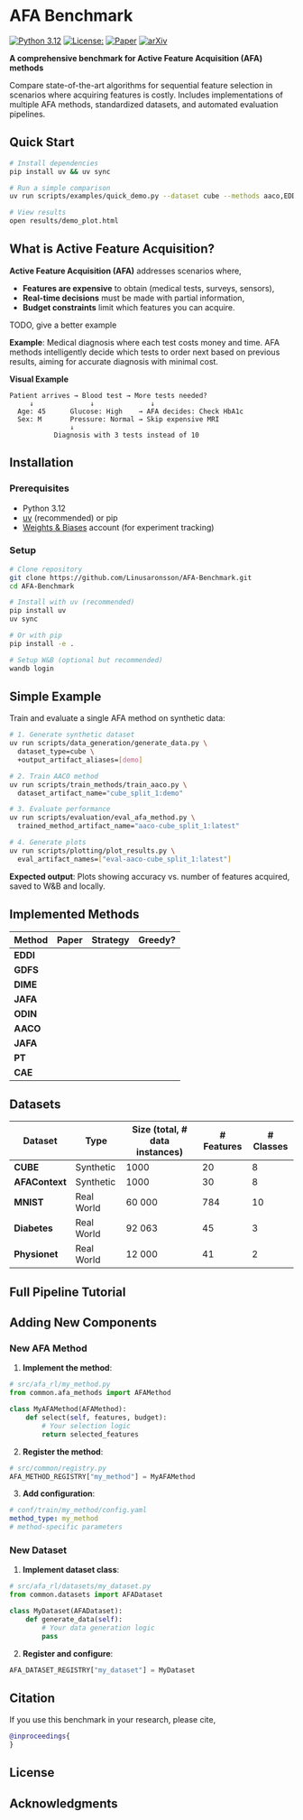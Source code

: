 # AFA Benchmark

[![Python 3.12](https://img.shields.io/badge/python-3.12-blue.svg)](https://www.python.org/downloads/)
[![License: ](https://img.shields.io/badge/License-XYZ-yellow.svg)]()
[![Paper](https://img.shields.io/badge/KDD%202025-Paper-red.svg)]()
[![arXiv](https://img.shields.io/badge/arXiv-xxxx.xxxxx-b31b1b.svg)]()

**A comprehensive benchmark for Active Feature Acquisition (AFA) methods**

Compare state-of-the-art algorithms for sequential feature selection in scenarios where acquiring features is costly. Includes implementations of multiple AFA methods, standardized datasets, and automated evaluation pipelines.

## Quick Start

```bash
# Install dependencies
pip install uv && uv sync

# Run a simple comparison
uv run scripts/examples/quick_demo.py --dataset cube --methods aaco,EDDI

# View results
open results/demo_plot.html
```

## What is Active Feature Acquisition?
**Active Feature Acquisition (AFA)** addresses scenarios where,

- **Features are expensive** to obtain (medical tests, surveys, sensors),
- **Real-time decisions** must be made with partial information,
- **Budget constraints** limit which features you can acquire.

TODO, give a better example

**Example**: Medical diagnosis where each test costs money and time. AFA methods intelligently decide which tests to order next based on previous results, aiming for accurate diagnosis with minimal cost.

**Visual Example**
```
Patient arrives → Blood test → More tests needed?
     ↓              ↓              ↓
  Age: 45      Glucose: High    → AFA decides: Check HbA1c
  Sex: M       Pressure: Normal → Skip expensive MRI
               ↓
           Diagnosis with 3 tests instead of 10
```

## Installation

### Prerequisites
- Python 3.12
- [uv](https://docs.astral.sh/uv/) (recommended) or pip
- [Weights & Biases](https://wandb.ai) account (for experiment tracking)

### Setup

```bash
# Clone repository
git clone https://github.com/Linusaronsson/AFA-Benchmark.git
cd AFA-Benchmark

# Install with uv (recommended)
pip install uv
uv sync

# Or with pip
pip install -e .

# Setup W&B (optional but recommended)
wandb login
```

## Simple Example

Train and evaluate a single AFA method on synthetic data:

```bash
# 1. Generate synthetic dataset
uv run scripts/data_generation/generate_data.py \
  dataset_type=cube \
  +output_artifact_aliases=[demo]

# 2. Train AACO method
uv run scripts/train_methods/train_aaco.py \
  dataset_artifact_name="cube_split_1:demo"

# 3. Evaluate performance
uv run scripts/evaluation/eval_afa_method.py \
  trained_method_artifact_name="aaco-cube_split_1:latest"

# 4. Generate plots
uv run scripts/plotting/plot_results.py \
  eval_artifact_names=["eval-aaco-cube_split_1:latest"]
```

**Expected output**: Plots showing accuracy vs. number of features acquired, saved to W&B and locally.

## Implemented Methods

| Method | Paper | Strategy | Greedy? |
|--------|--------|--------|--------|
| **EDDI** |
| **GDFS** |
| **DIME** |
| **JAFA** |
| **ODIN** |
| **AACO** |
| **JAFA** |
| **PT** |
| **CAE** |

## Datasets

| Dataset | Type | Size (total, # data instances) | # Features | # Classes |
|---------|----------|---------|---------|----------|
| **CUBE** | Synthetic | 1000 | 20 | 8 |
| **AFAContext** | Synthetic | 1000 | 30 | 8 |
| **MNIST** | Real World | 60 000| 784 | 10 |
| **Diabetes** | Real World | 92 063 | 45 | 3 |
| **Physionet** | Real World | 12 000 | 41 | 2

## Full Pipeline Tutorial

## Adding New Components

### New AFA Method

1. **Implement the method**:
```python
# src/afa_rl/my_method.py
from common.afa_methods import AFAMethod

class MyAFAMethod(AFAMethod):
    def select(self, features, budget):
        # Your selection logic
        return selected_features
```

2. **Register the method**:
```python
# src/common/registry.py
AFA_METHOD_REGISTRY["my_method"] = MyAFAMethod
```

3. **Add configuration**:
```yaml
# conf/train/my_method/config.yaml
method_type: my_method
# method-specific parameters
```

### New Dataset
1. **Implement dataset class**:
```python
# src/afa_rl/datasets/my_dataset.py
from common.datasets import AFADataset

class MyDataset(AFADataset):
    def generate_data(self):
        # Your data generation logic
        pass
```

2. **Register and configure**:
```python
AFA_DATASET_REGISTRY["my_dataset"] = MyDataset
```

## Citation
If you use this benchmark in your research, please cite,

```bibtex
@inproceedings{
}
```

## License


## Acknowledgments
